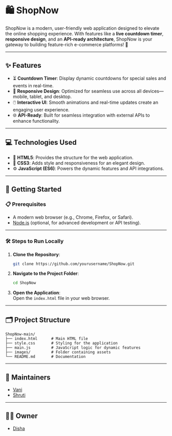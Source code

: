 # 🛍️ ShopNow  

ShopNow is a modern, user-friendly web application designed to elevate the online shopping experience. With features like a **live countdown timer**, **responsive design**, and an **API-ready architecture**, ShopNow is your gateway to building feature-rich e-commerce platforms! 🌟  

---

## ✨ Features  

- ⏳ **Countdown Timer**: Display dynamic countdowns for special sales and events in real-time.  
- 📱 **Responsive Design**: Optimized for seamless use across all devices—mobile, tablet, and desktop.  
- 🖱️ **Interactive UI**: Smooth animations and real-time updates create an engaging user experience.  
- 🌐 **API-Ready**: Built for seamless integration with external APIs to enhance functionality.  

---

## 💻 Technologies Used  

- 🌟 **HTML5**: Provides the structure for the web application.  
- 🎨 **CSS3**: Adds style and responsiveness for an elegant design.  
- ⚙️ **JavaScript (ES6)**: Powers the dynamic features and API integrations.  

---

## 🚀 Getting Started  

### 📋 Prerequisites  

- A modern web browser (e.g., Chrome, Firefox, or Safari).  
- [Node.js](https://nodejs.org/) (optional, for advanced development or API testing).  

---

### 🛠️ Steps to Run Locally  

1. **Clone the Repository**:  
   ```bash  
   git clone https://github.com/yourusername/ShopNow.git  
   ```  

2. **Navigate to the Project Folder**:  
   ```bash  
   cd ShopNow  
   ```  

3. **Open the Application**:  
   Open the `index.html` file in your web browser.  

---

## 🗂️ Project Structure  

```plaintext  
ShopNow-main/  
├── index.html      # Main HTML file  
├── style.css       # Styling for the application  
├── main.js         # JavaScript logic for dynamic features  
├── images/         # Folder containing assets  
└── README.md       # Documentation  
```  

---

## 🙌 Maintainers  

- [Vani](https://github.com/vanivaranya)  
- [Shruti](https://github.com/Shruti-Narang)

---

## 👩‍💻 Owner  

- [Disha](https://github.com/technoenthus)  

